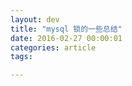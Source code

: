 ```yaml
---
layout: dev
title: "mysql 锁的一些总结"
date: 2016-02-27 00:00:01
categories: article
tags: 

---
```





